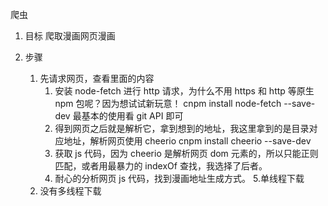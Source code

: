 爬虫

1. 目标
   爬取漫画网页漫画

2. 步骤
   1. 先请求网页，查看里面的内容
      1. 安装 node-fetch 进行 http 请求，为什么不用 https 和 http 等原生 npm 包呢？因为想试试新玩意！
         cnpm install node-fetch --save-dev
         最基本的使用看 git API 即可
      2. 得到网页之后就是解析它，拿到想到的地址，我这里拿到的是目录对应地址，解析网页使用 cheerio
         cnpm install cheerio --save-dev
      3. 获取 js 代码，因为 cheerio 是解析网页 dom 元素的，所以只能正则匹配，或者用最暴力的 indexOf 查找，我选择了后者。
      4. 耐心的分析网页 js 代码，找到漫画地址生成方式。 5.单线程下载
   2. 没有多线程下载
